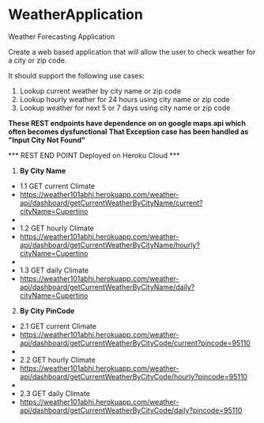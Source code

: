 # WeatherApplication
Weather Forecasting Application 


Create a web based application that will allow the user to check weather for a city or zip code.

It should support the following use cases:

1. Lookup current weather by city name or zip code
2. Lookup hourly weather for 24 hours using city name or zip code
3. Lookup weather for next 5 or 7 days using city name or zip code

**These REST endpoints have dependence on on google maps api which often becomes dysfunctional**
**That Exception case has been handled as "Input City Not Found"**


*** REST END POINT Deployed on Heroku Cloud ***
1. **By City Name**

- 1.1 GET current Climate
- https://weather101abhi.herokuapp.com/weather-api/dashboard/getCurrentWeatherByCityName/current?cityName=Cupertino
- 
- 1.2 GET hourly Climate
- https://weather101abhi.herokuapp.com/weather-api/dashboard/getCurrentWeatherByCityName/hourly?cityName=Cupertino
- 
- 1.3 GET daily Climate
- https://weather101abhi.herokuapp.com/weather-api/dashboard/getCurrentWeatherByCityName/daily?cityName=Cupertino

2. **By City PinCode**

- 2.1 GET current Climate
- https://weather101abhi.herokuapp.com/weather-api/dashboard/getCurrentWeatherByCityCode/current?pincode=95110
- 
- 2.2 GET hourly Climate
- https://weather101abhi.herokuapp.com/weather-api/dashboard/getCurrentWeatherByCityCode/hourly?pincode=95110
- 
- 2.3 GET daily Climate
- https://weather101abhi.herokuapp.com/weather-api/dashboard/getCurrentWeatherByCityCode/daily?pincode=95110
